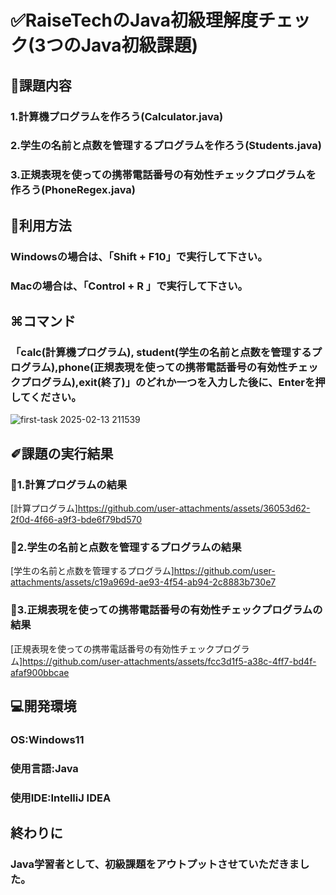 # ✅RaiseTechのJava初級理解度チェック(3つのJava初級課題)


## 📌課題内容

### 1.計算機プログラムを作ろう(Calculator.java)

### 2.学生の名前と点数を管理するプログラムを作ろう(Students.java)

### 3.正規表現を使っての携帯電話番号の有効性チェックプログラムを作ろう(PhoneRegex.java)


## 📝利用方法

### Windowsの場合は、「Shift + F10」で実行して下さい。

### Macの場合は、「Control + R 」で実行して下さい。


## ⌘コマンド

### 「calc(計算機プログラム), student(学生の名前と点数を管理するプログラム),phone(正規表現を使っての携帯電話番号の有効性チェックプログラム),exit(終了)」のどれか一つを入力した後に、Enterを押してください。

![first-task 2025-02-13 211539](https://github.com/user-attachments/assets/121c7078-6f30-4adb-b4f6-a4b786518e33)


## ✐課題の実行結果

### 🔢1.計算プログラムの結果　

[計算プログラム]https://github.com/user-attachments/assets/36053d62-2f0d-4f66-a9f3-bde6f79bd570


### 👦2.学生の名前と点数を管理するプログラムの結果

[学生の名前と点数を管理するプログラム]https://github.com/user-attachments/assets/c19a969d-ae93-4f54-ab94-2c8883b730e7


### 📱3.正規表現を使っての携帯電話番号の有効性チェックプログラムの結果

[正規表現を使っての携帯電話番号の有効性チェックプログラム]https://github.com/user-attachments/assets/fcc3d1f5-a38c-4ff7-bd4f-afaf900bbcae





## 💻開発環境

### OS:Windows11

### 使用言語:Java

### 使用IDE:IntelliJ IDEA

## 終わりに
### Java学習者として、初級課題をアウトプットさせていただきました。

